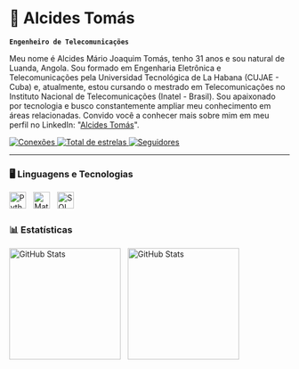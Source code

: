 # 📡 Alcides Tomás  

**`Engenheiro de Telecomunicações`**

Meu nome é Alcides Mário Joaquim Tomás, tenho 31 anos e sou natural de Luanda, Angola. Sou formado em Engenharia Eletrônica e Telecomunicações pela Universidad Tecnológica de La Habana (CUJAE - Cuba) e, atualmente, estou cursando o mestrado em Telecomunicações no Instituto Nacional de Telecomunicações (Inatel - Brasil). Sou apaixonado por tecnologia e busco constantemente ampliar meu conhecimento em áreas relacionadas. Convido você a conhecer mais sobre mim em meu perfil no LinkedIn: "[Alcides Tomás](https://www.linkedin.com/in/alcides-tom%C3%A1s-a40482205/)".

<p align="left">
    <a href="https://www.linkedin.com/in/alcides-tom%C3%A1s-a40482205/">
        <img 
            alt="Conexões" 
            title="Vem fazer parte da minha rede" 
            src="https://img.shields.io/badge/-LinkedIn-%230077B5?style=for-the-badge&logo=linkedin&logoColor=white"
        />
    </a>
    <a href="https://github.com/Alcides30?tab=repositories&sort=stargazers">
        <img 
            alt="Total de estrelas" 
            title="Total de estrelas GitHub" 
            src="https://custom-icon-badges.demolab.com/github/stars/Alcides30?color=55960c&style=for-the-badge&labelColor=488207&logo=star&label=estrelas"
        />
    </a>
    <a href="https://github.com/Alcides30?tab=followers">
        <img 
            alt="Seguidores" 
            title="Me siga no GitHub" 
            src="https://custom-icon-badges.demolab.com/github/followers/Alcides30?color=%23E1AD0E&labelColor=C79600&style=for-the-badge&logo=github&label=Seguidores&logoColor=white"
        />
    </a>
</p>

---

### 🖥️ Linguagens e Tecnologias
<img 
    align="left" 
    alt="Python" 
    title="Python"
    width="30px" 
    style="padding-right: 10px;" 
    src="https://cdn.jsdelivr.net/gh/devicons/devicon@latest/icons/python/python-original.svg" 
/>


<img 
    align="left" 
    alt="Matlab" 
    title="Matlab"
    width="30px" 
    style="padding-right: 10px;" 
    src="https://cdn.jsdelivr.net/gh/devicons/devicon@latest/icons/matlab/matlab-original.svg" 
/>

<img 
    align="left" 
    alt="SQL" 
    title="SQL"
    width="30px" 
    style="padding-right: 10px;" 
    src="https://cdn.jsdelivr.net/gh/devicons/devicon@latest/icons/azuresqldatabase/azuresqldatabase-original.svg"         
/>

<br/>
<br/>

### 📊 Estatísticas

<p>
  <img 
    align="left" 
    alt="GitHub Stats" 
    height="200" 
    style="padding-right: 10px;" 
    src="https://github-readme-stats.vercel.app/api?username=Alcides30&show_icons=true&theme=tokyonight&include_all_commits=true&locale=pt-br" 
  />

<img 
      align="left" 
      alt="GitHub Stats" 
      height="200" 
      src="https://github-readme-stats.vercel.app/api/top-langs/?username=Alcides30&theme=tokyonight&layout=compact&custom_title=Tecnologias&langs_count=3" 
  />

</p>

